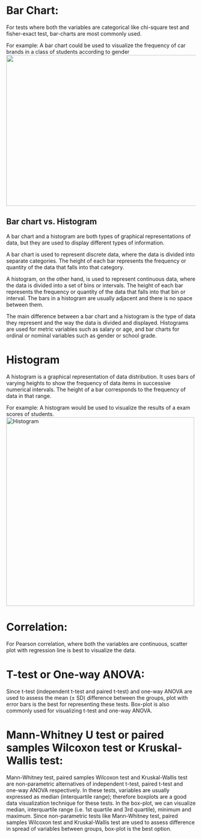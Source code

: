 # Bar Chart:
For tests where both the variables are categorical like chi-square test and fisher-exact test, bar-charts are most commonly used.

For example: A bar chart could be used to visualize the frequency of car brands in a class of students according to gender
<img src="https://datatab.net/assets/tutorial/fig/multiBarChart.png" width="650" height="400">

## Bar chart vs. Histogram
A bar chart and a histogram are both types of graphical representations of data, but they are used to display different types of information.

A bar chart is used to represent discrete data, where the data is divided into separate categories. The height of each bar represents the frequency or quantity of the data that falls into that category.

A histogram, on the other hand, is used to represent continuous data, where the data is divided into a set of bins or intervals. The height of each bar represents the frequency or quantity of the data that falls into that bin or interval. The bars in a histogram are usually adjacent and there is no space between them.

The main difference between a bar chart and a histogram is the type of data they represent and the way the data is divided and displayed. Histograms are used for metric variables such as salary or age, and bar charts for ordinal or nominal variables such as gender or school grade.

# Histogram

A histogram is a graphical representation of data distribution. It uses bars of varying heights to show the frequency of data items in successive numerical intervals. The height of a bar corresponds to the frequency of data in that range.

For example: A histogram would be used to visualize the results of a exam scores of students.
<img width="500" alt="Histogram" src="https://github.com/StefaneeT/RA-Statistics-Course/assets/89051155/794bb80c-f6d9-4535-98d5-6648dd9b264d">


# Correlation:
For Pearson correlation, where both the variables are continuous, scatter plot with regression line is best to visualize the data.

# T-test or One-way ANOVA:
Since t-test (independent t-test and paired t-test) and one-way ANOVA are used to assess the mean (± SD) difference between the groups, plot with error bars is the best for representing these tests. Box-plot is also commonly used for visualizing t-test and one-way ANOVA.

# Mann-Whitney U test or paired samples Wilcoxon test or Kruskal-Wallis test:
Mann-Whitney test, paired samples Wilcoxon test and Kruskal-Wallis test are non-parametric alternatives of independent t-test, paired t-test and one-way ANOVA respectively.
In these tests, variables are usually expressed as median (interquartile range); therefore boxplots are a good data visualization technique for these tests. In the box-plot, we can visualize median, interquartile range (i.e. 1st quartile and 3rd quartile), minimum and maximum. Since non-parametric tests like Mann-Whitney test, paired samples Wilcoxon test and Kruskal-Wallis test are used to assess difference in spread of variables between groups, box-plot is the best option.

